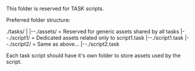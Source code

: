 This folder is reserved for TASK scripts.

Preferred folder structure:

./tasks/
|
|--./assets/       = Reserved for generic assets shared by all tasks
|--./script1/      = Dedicated assets related only to script1.task
|--./script1.task
|--./script2/      = Same as above...
|--./script2.task

Each task script should have it's own folder to store assets used by the script.



